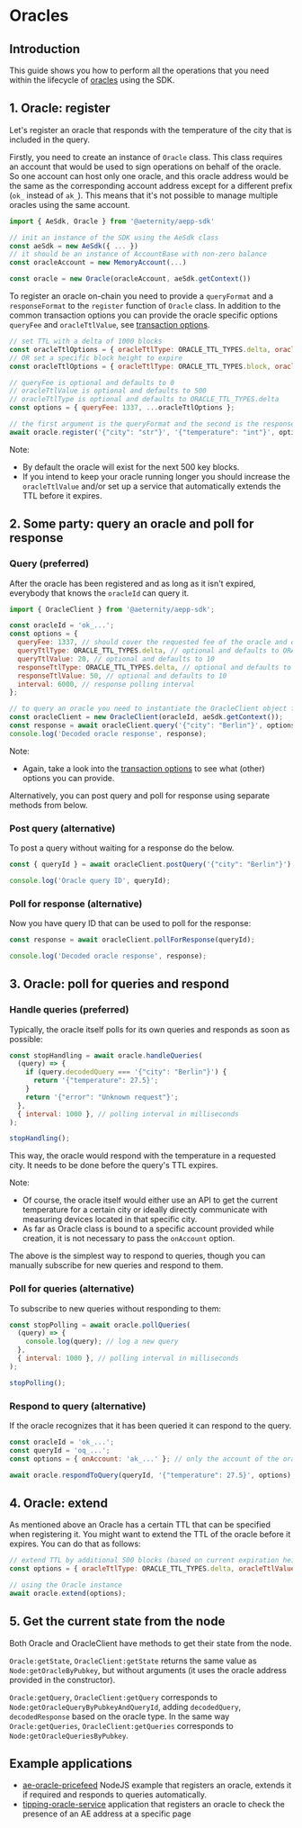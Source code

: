# Oracles

## Introduction

This guide shows you how to perform all the operations that you need within the lifecycle of [oracles](https://docs.aeternity.com/developer-documentation/protocol/oracles) using the SDK.

## 1. Oracle: register

Let's register an oracle that responds with the temperature of the city that is included in the query.

Firstly, you need to create an instance of `Oracle` class. This class requires an account that would be used to sign operations on behalf of the oracle. So one account can host only one oracle, and this oracle address would be the same as the corresponding account address except for a different prefix (`ok_` instead of `ak_`). This means that it's not possible to manage multiple oracles using the same account.

```js
import { AeSdk, Oracle } from '@aeternity/aepp-sdk'

// init an instance of the SDK using the AeSdk class
const aeSdk = new AeSdk({ ... })
// it should be an instance of AccountBase with non-zero balance
const oracleAccount = new MemoryAccount(...)

const oracle = new Oracle(oracleAccount, aeSdk.getContext())
```

To register an oracle on-chain you need to provide a `queryFormat` and a `responseFormat` to the `register` function of `Oracle` class. In addition to the common transaction options you can provide the oracle specific options `queryFee` and `oracleTtlValue`, see [transaction options](../transaction-options.md#oracleregistertx).

```js
// set TTL with a delta of 1000 blocks
const oracleTtlOptions = { oracleTtlType: ORACLE_TTL_TYPES.delta, oracleTtlValue: 1000 };
// OR set a specific block height to expire
const oracleTtlOptions = { oracleTtlType: ORACLE_TTL_TYPES.block, oracleTtlValue: 555555 };

// queryFee is optional and defaults to 0
// oracleTtlValue is optional and defaults to 500
// oracleTtlType is optional and defaults to ORACLE_TTL_TYPES.delta
const options = { queryFee: 1337, ...oracleTtlOptions };

// the first argument is the queryFormat and the second is the responseFormat
await oracle.register('{"city": "str"}', '{"temperature": "int"}', options);
```

Note:

- By default the oracle will exist for the next 500 key blocks.
- If you intend to keep your oracle running longer you should increase the `oracleTtlValue` and/or set up a service that automatically extends the TTL before it expires.

## 2. Some party: query an oracle and poll for response

### Query (preferred)

After the oracle has been registered and as long as it isn't expired, everybody that knows the `oracleId` can query it.

```js
import { OracleClient } from '@aeternity/aepp-sdk';

const oracleId = 'ok_...';
const options = {
  queryFee: 1337, // should cover the requested fee of the oracle and defaults to 0
  queryTtlType: ORACLE_TTL_TYPES.delta, // optional and defaults to ORACLE_TTL_TYPES.delta
  queryTtlValue: 20, // optional and defaults to 10
  responseTtlType: ORACLE_TTL_TYPES.delta, // optional and defaults to ORACLE_TTL_TYPES.delta
  responseTtlValue: 50, // optional and defaults to 10
  interval: 6000, // response polling interval
};

// to query an oracle you need to instantiate the OracleClient object first
const oracleClient = new OracleClient(oracleId, aeSdk.getContext());
const response = await oracleClient.query('{"city": "Berlin"}', options);
console.log('Decoded oracle response', response);
```

Note:

- Again, take a look into the [transaction options](../transaction-options.md#oraclequerytx) to see what (other) options you can provide.

Alternatively, you can post query and poll for response using separate methods from below.

### Post query (alternative)

To post a query without waiting for a response do the below.

```js
const { queryId } = await oracleClient.postQuery('{"city": "Berlin"}'); // oq_...

console.log('Oracle query ID', queryId);
```

### Poll for response (alternative)

Now you have query ID that can be used to poll for the response:

```js
const response = await oracleClient.pollForResponse(queryId);

console.log('Decoded oracle response', response);
```

## 3. Oracle: poll for queries and respond

### Handle queries (preferred)

Typically, the oracle itself polls for its own queries and responds as soon as possible:

```js
const stopHandling = await oracle.handleQueries(
  (query) => {
    if (query.decodedQuery === '{"city": "Berlin"}') {
      return '{"temperature": 27.5}';
    }
    return '{"error": "Unknown request"}';
  },
  { interval: 1000 }, // polling interval in milliseconds
);

stopHandling();
```

This way, the oracle would respond with the temperature in a requested city. It needs to be done before the query's TTL expires.

Note:

- Of course, the oracle itself would either use an API to get the current temperature for a certain city or ideally directly communicate with measuring devices located in that specific city.
- As far as Oracle class is bound to a specific account provided while creation, it is not necessary to pass the `onAccount` option.

The above is the simplest way to respond to queries, though you can manually subscribe for new queries and respond to them.

### Poll for queries (alternative)

To subscribe to new queries without responding to them:

```js
const stopPolling = await oracle.pollQueries(
  (query) => {
    console.log(query); // log a new query
  },
  { interval: 1000 }, // polling interval in milliseconds
);

stopPolling();
```

### Respond to query (alternative)

If the oracle recognizes that it has been queried it can respond to the query.

```js
const oracleId = 'ok_...';
const queryId = 'oq_...';
const options = { onAccount: 'ak_...' }; // only the account of the oracle can respond to the query

await oracle.respondToQuery(queryId, '{"temperature": 27.5}', options);
```

## 4. Oracle: extend

As mentioned above an Oracle has a certain TTL that can be specified when registering it. You might want to extend the TTL of the oracle before it expires. You can do that as follows:

```js
// extend TTL by additional 500 blocks (based on current expiration height of the oracle)
const options = { oracleTtlType: ORACLE_TTL_TYPES.delta, oracleTtlValue: 500 };

// using the Oracle instance
await oracle.extend(options);
```

## 5. Get the current state from the node

Both Oracle and OracleClient have methods to get their state from the node.

`Oracle:getState`, `OracleClient:getState` returns the same value as `Node:getOracleByPubkey`, but without arguments (it uses the oracle address provided in the constructor).

`Oracle:getQuery`, `OracleClient:getQuery` corresponds to `Node:getOracleQueryByPubkeyAndQueryId`, adding `decodedQuery`, `decodedResponse` based on the oracle type. In the same way `Oracle:getQueries`, `OracleClient:getQueries` corresponds to `Node:getOracleQueriesByPubkey`.

## Example applications

- [ae-oracle-pricefeed](https://github.com/aeternity/ae-oracle-pricefeed)
  NodeJS example that registers an oracle, extends it if required and responds to queries automatically.
- [tipping-oracle-service](https://github.com/superhero-com/tipping-oracle-service)
  application that registers an oracle to check the presence of an AE address at a specific page
